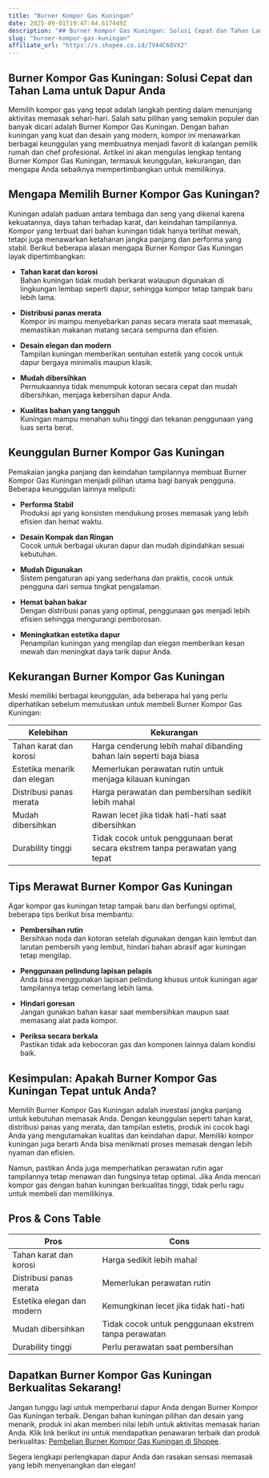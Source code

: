 ```yaml
---
title: "Burner Kompor Gas Kuningan"
date: 2025-09-01T19:47:44.617449Z
description: "## Burner Kompor Gas Kuningan: Solusi Cepat dan Tahan Lama untuk Dapur Anda..."
slug: "burner-kompor-gas-kuningan"
affiliate_url: "https://s.shopee.co.id/7V44C68VX2"
---
```

## Burner Kompor Gas Kuningan: Solusi Cepat dan Tahan Lama untuk Dapur Anda

Memilih kompor gas yang tepat adalah langkah penting dalam menunjang aktivitas memasak sehari-hari. Salah satu pilihan yang semakin populer dan banyak dicari adalah Burner Kompor Gas Kuningan. Dengan bahan kuningan yang kuat dan desain yang modern, kompor ini menawarkan berbagai keunggulan yang membuatnya menjadi favorit di kalangan pemilik rumah dan chef profesional. Artikel ini akan mengulas lengkap tentang Burner Kompor Gas Kuningan, termasuk keunggulan, kekurangan, dan mengapa Anda sebaiknya mempertimbangkan untuk memilikinya.

## Mengapa Memilih Burner Kompor Gas Kuningan?

Kuningan adalah paduan antara tembaga dan seng yang dikenal karena kekuatannya, daya tahan terhadap karat, dan keindahan tampilannya. Kompor yang terbuat dari bahan kuningan tidak hanya terlihat mewah, tetapi juga menawarkan ketahanan jangka panjang dan performa yang stabil. Berikut beberapa alasan mengapa Burner Kompor Gas Kuningan layak dipertimbangkan:

- **Tahan karat dan korosi**  
  Bahan kuningan tidak mudah berkarat walaupun digunakan di lingkungan lembap seperti dapur, sehingga kompor tetap tampak baru lebih lama.

- **Distribusi panas merata**  
  Kompor ini mampu menyebarkan panas secara merata saat memasak, memastikan makanan matang secara sempurna dan efisien.

- **Desain elegan dan modern**  
  Tampilan kuningan memberikan sentuhan estetik yang cocok untuk dapur bergaya minimalis maupun klasik.

- **Mudah dibersihkan**  
  Permukaannya tidak menumpuk kotoran secara cepat dan mudah dibersihkan, menjaga kebersihan dapur Anda.

- **Kualitas bahan yang tangguh**  
  Kuningan mampu menahan suhu tinggi dan tekanan penggunaan yang luas serta berat.

## Keunggulan Burner Kompor Gas Kuningan

Pemakaian jangka panjang dan keindahan tampilannya membuat Burner Kompor Gas Kuningan menjadi pilihan utama bagi banyak pengguna. Beberapa keunggulan lainnya meliputi:

- **Performa Stabil**  
  Produksi api yang konsisten mendukung proses memasak yang lebih efisien dan hemat waktu.

- **Desain Kompak dan Ringan**  
  Cocok untuk berbagai ukuran dapur dan mudah dipindahkan sesuai kebutuhan.

- **Mudah Digunakan**  
  Sistem pengaturan api yang sederhana dan praktis, cocok untuk pengguna dari semua tingkat pengalaman.

- **Hemat bahan bakar**  
  Dengan distribusi panas yang optimal, penggunaan gas menjadi lebih efisien sehingga mengurangi pemborosan.

- **Meningkatkan estetika dapur**  
  Penampilan kuningan yang mengilap dan elegan memberikan kesan mewah dan meningkat daya tarik dapur Anda.

## Kekurangan Burner Kompor Gas Kuningan

Meski memiliki berbagai keunggulan, ada beberapa hal yang perlu diperhatikan sebelum memutuskan untuk membeli Burner Kompor Gas Kuningan:

| **Kelebihan** | **Kekurangan** |
|----------------|----------------|
| Tahan karat dan korosi | Harga cenderung lebih mahal dibanding bahan lain seperti baja biasa |
| Estetika menarik dan elegan | Memerlukan perawatan rutin untuk menjaga kilauan kuningan |
| Distribusi panas merata | Harga perawatan dan pembersihan sedikit lebih mahal |
| Mudah dibersihkan | Rawan lecet jika tidak hati-hati saat dibersihkan |
| Durability tinggi | Tidak cocok untuk penggunaan berat secara ekstrem tanpa perawatan yang tepat |

## Tips Merawat Burner Kompor Gas Kuningan

Agar kompor gas kuningan tetap tampak baru dan berfungsi optimal, beberapa tips berikut bisa membantu:

- **Pembersihan rutin**  
  Bersihkan noda dan kotoran setelah digunakan dengan kain lembut dan larutan pembersih yang lembut, hindari bahan abrasif agar kuningan tetap mengilap.

- **Penggunaan pelindung lapisan pelapis**  
  Anda bisa menggunakan lapisan pelindung khusus untuk kuningan agar tampilannya tetap cemerlang lebih lama.

- **Hindari goresan**  
  Jangan gunakan bahan kasar saat membersihkan maupun saat memasang alat pada kompor.

- **Periksa secara berkala**  
  Pastikan tidak ada kebocoran gas dan komponen lainnya dalam kondisi baik.

## Kesimpulan: Apakah Burner Kompor Gas Kuningan Tepat untuk Anda?

Memilih Burner Kompor Gas Kuningan adalah investasi jangka panjang untuk kebutuhan memasak Anda. Dengan keunggulan seperti tahan karat, distribusi panas yang merata, dan tampilan estetis, produk ini cocok bagi Anda yang mengutamakan kualitas dan keindahan dapur. Memiliki kompor kuningan juga berarti Anda bisa menikmati proses memasak dengan lebih nyaman dan efisien.

Namun, pastikan Anda juga memperhatikan perawatan rutin agar tampilannya tetap menawan dan fungsinya tetap optimal. Jika Anda mencari kompor gas dengan bahan kuningan berkualitas tinggi, tidak perlu ragu untuk membeli dan memilikinya.

## Pros & Cons Table

| **Pros** | **Cons** |
|----------------------------|----------------------------------|
| Tahan karat dan korosi | Harga sedikit lebih mahal |
| Distribusi panas merata | Memerlukan perawatan rutin |
| Estetika elegan dan modern | Kemungkinan lecet jika tidak hati-hati |
| Mudah dibersihkan | Tidak cocok untuk penggunaan ekstrem tanpa perawatan |
| Durability tinggi | Perlu perawatan saat pembersihan |

## Dapatkan Burner Kompor Gas Kuningan Berkualitas Sekarang!

Jangan tunggu lagi untuk memperbarui dapur Anda dengan Burner Kompor Gas Kuningan terbaik. Dengan bahan kuningan pilihan dan desain yang menarik, produk ini akan memberi nilai lebih untuk aktivitas memasak harian Anda. Klik link berikut ini untuk mendapatkan penawaran terbaik dan produk berkualitas: [Pembelian Burner Kompor Gas Kuningan di Shopee](https://s.shopee.co.id/7V44C68VX2).

Segera lengkapi perlengkapan dapur Anda dan rasakan sensasi memasak yang lebih menyenangkan dan elegan!